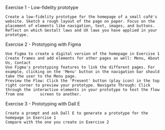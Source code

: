 Exercise 1 - Low-fidelity prototype

    Create a low-fidelity prototype for the homepage of a small café's website. Sketch a rough layout of the page on paper. Focus on the placement of elements like navigation, text, images, and buttons.
    Reflect on which Gestalt laws and UX laws you have applied in your prototype.

    
Exercise 2 - Prototyping with Figma

    Use Figma to create a digital version of the homepage in Exercise 1
    Create frames and add elements for other pages as well: Menu, About Us, Contact 
    Use Figma's prototyping features to link the different pages. For example, clicking on the 'Menu' button in the navigation bar should take the user to the Menu page.
    Preview the Flow: Click the 'Present' button (play icon) in the top right corner to preview your prototype. Navigate Through: Click through the interactive elements in your prototype to test the flow from one       screen to another.

    
Exercise 3 - Prototyping with Dall E

    Create a prompt and ask Dall E to generate a prototype for the homepage in Exercise 1
    Compare with the one you create in Exercise 2
